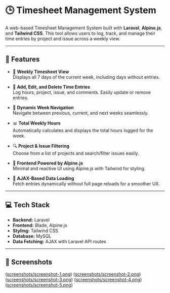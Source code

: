 # 🕒 Timesheet Management System

A web-based Timesheet Management System built with **Laravel**, **Alpine.js**, and **Tailwind CSS**. This tool allows users to log, track, and manage their time entries by project and issue across a weekly view.

---

## 🚀 Features

-   📅 **Weekly Timesheet View**  
    Displays all 7 days of the current week, including days without entries.

-   📝 **Add, Edit, and Delete Time Entries**  
    Log hours, project, issue, and comments. Easily update or remove entries.

-   🔁 **Dynamic Week Navigation**  
    Navigate between previous, current, and next weeks seamlessly.

-   📊 **Total Weekly Hours**  
    Automatically calculates and displays the total hours logged for the week.

-   🔍 **Project & Issue Filtering**  
    Choose from a list of projects and search/filter issues easily.

-   🧠 **Frontend Powered by Alpine.js**  
    Minimal and reactive UI using Alpine.js with Tailwind for styling.

-   🎯 **AJAX-Based Data Loading**  
    Fetch entries dynamically without full page reloads for a smoother UX.

---

## 💻 Tech Stack

-   **Backend:** Laravel
-   **Frontend:** Blade, Alpine.js
-   **Styling:** Tailwind CSS
-   **Database:** MySQL
-   **Data Fetching:** AJAX with Laravel API routes

---

## 📸 Screenshots

([screenshots/screenshot-1.png](https://raw.githubusercontent.com/sreeramp96/tims/refs/heads/master/screenshots/screenshot-1.png))
([screenshots/screenshot-2.png](https://raw.githubusercontent.com/sreeramp96/tims/refs/heads/master/screenshots/screenshot-2.png))
([screenshots/screenshot-3.png](https://raw.githubusercontent.com/sreeramp96/tims/refs/heads/master/screenshots/screenshot-3.png))
([screenshots/screenshot-4.png](https://raw.githubusercontent.com/sreeramp96/tims/refs/heads/master/screenshots/screenshot-4.png))
([screenshots/screenshot-5.png](https://raw.githubusercontent.com/sreeramp96/tims/refs/heads/master/screenshots/screenshot-5.png))
